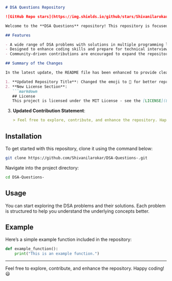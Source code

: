 ```markdown
# DSA Questions Repository

![GitHub Repo stars](https://img.shields.io/github/stars/Shivanilarokar/DSA-Questions-) ![GitHub forks](https://img.shields.io/github/forks/Shivanilarokar/DSA-Questions-) ![GitHub issues](https://img.shields.io/github/issues/Shivanilarokar/DSA-Questions-)

Welcome to the **DSA Questions** repository! This repository is focused on providing a comprehensive collection of data structures and algorithms (DSA) problems with solutions designed for learners and coding enthusiasts. It aims to facilitate a better understanding of DSA concepts through practical problems.

## Features

- A wide range of DSA problems with solutions in multiple programming languages.
- Designed to enhance coding skills and prepare for technical interviews.
- Community-driven contributions are encouraged to expand the repository's resources.

## Summary of the Changes

In the latest update, the README file has been enhanced to provide clearer information about the repository. Notable changes include:

1. **Updated Repository Title**: Changed the emoji to 📖 for better representation.
2. **New License Section**:
   ```markdown
   ## License
   This project is licensed under the MIT License - see the [LICENSE](LICENSE) file for details.
   ```
3. **Updated Contribution Statement**:
   ```markdown
   > Feel free to explore, contribute, and enhance the repository. Happy coding! 😃
   ```

## Installation

To get started with this repository, clone it using the command below:

```bash
git clone https://github.com/Shivanilarokar/DSA-Questions-.git
```

Navigate into the project directory:

```bash
cd DSA-Questions-
```

## Usage

You can start exploring the DSA problems and their solutions. Each problem is structured to help you understand the underlying concepts better.

## Example

Here’s a simple example function included in the repository:

```python
def example_function():
    print("This is an example function.")
```

---

Feel free to explore, contribute, and enhance the repository. Happy coding! 😃
```